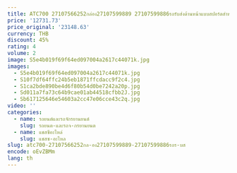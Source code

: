 ```yaml
---
title: ATC700 27107566252กล่อง27107599889 27107599886รถรับส่งด้านหน้าแบบสปอร์ตสำหรับ BMW X5 E70 E71 2007-2013
price: '12731.73'
price_original: '23148.63'
currency: THB
discount: 45%
rating: 4
volume: 2
image: S5e4b019f69f64ed097004a2617c44071k.jpg
images:
  - S5e4b019f69f64ed097004a2617c44071k.jpg
  - S10f7df64ffc24b5eb1871ffcdacc9f2c4.jpg
  - S1ca2bde890be4d6f80b54d0be7242a20p.jpg
  - Sd011a7fa73c64b9cae01ab44518cfbb2J.jpg
  - Sb617125646e54603a2cc47e06cce43c2q.jpg
video: ''
categories:
  - name: รถยนต์และรถจักรยานยนต์
    slug: รถยนต-และรถจ-กรยานยนต
  - name: แชสซีอะไหล่
    slug: แชสซ-อะไหล
slug: atc700-27107566252กล-อง27107599889-27107599886รถร-บส
encode: oEvZBMm
lang: th
---
```

  